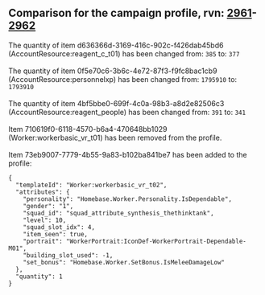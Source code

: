 ## Comparison for the campaign profile, rvn: [2961](https://github.com/PRO100KatYT/FortniteProfileRevisions/tree/main/profiles/campaign/2961%20campaign.json)-[2962](https://github.com/PRO100KatYT/FortniteProfileRevisions/tree/main/profiles/campaign/2962%20campaign.json)

The quantity of item d636366d-3169-416c-902c-f426dab45bd6 (AccountResource:reagent_c_t01) has been changed from: `385` to: `377`
<br><br>
The quantity of item 0f5e70c6-3b6c-4e72-87f3-f9fc8bac1cb9 (AccountResource:personnelxp) has been changed from: `1795910` to: `1793910`
<br><br>
The quantity of item 4bf5bbe0-699f-4c0a-98b3-a8d2e82506c3 (AccountResource:reagent_people) has been changed from: `391` to: `341`
<br><br>
Item 710619f0-6118-4570-b6a4-470648bb1029 (Worker:workerbasic_vr_t01) has been removed from the profile.
<br><br>
Item 73eb9007-7779-4b55-9a83-b102ba841be7 has been added to the profile:

```
{
  "templateId": "Worker:workerbasic_vr_t02",
  "attributes": {
    "personality": "Homebase.Worker.Personality.IsDependable",
    "gender": "1",
    "squad_id": "squad_attribute_synthesis_thethinktank",
    "level": 10,
    "squad_slot_idx": 4,
    "item_seen": true,
    "portrait": "WorkerPortrait:IconDef-WorkerPortrait-Dependable-M01",
    "building_slot_used": -1,
    "set_bonus": "Homebase.Worker.SetBonus.IsMeleeDamageLow"
  },
  "quantity": 1
}
```

<br><br>
